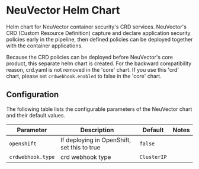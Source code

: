 # NeuVector Helm Chart

Helm chart for NeuVector container security's CRD services. NeuVector's CRD (Custom Resource Definition) capture and declare application security policies early in the pipeline, then defined policies can be deployed together with the container applications.

Because the CRD policies can be deployed before NeuVector's core product, this separate helm chart is created. For the backward compatibility reason, crd.yaml is not removed in the 'core' chart. If you use this 'crd' chart, please set `crdwebhook.enabled` to false in the 'core' chart.
 
## Configuration

The following table lists the configurable parameters of the NeuVector chart and their default values.

Parameter | Description | Default | Notes
--------- | ----------- | ------- | -----
`openshift` | If deploying in OpenShift, set this to true | `false` |
`crdwebhook.type` | crd webhook type | `ClusterIP` |
